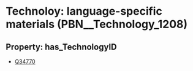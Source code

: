 # Technoloy: __language-specific materials__ (PBN__Technology_1208)

## Property: has_TechnologyID

* [Q34770](Q34770)

